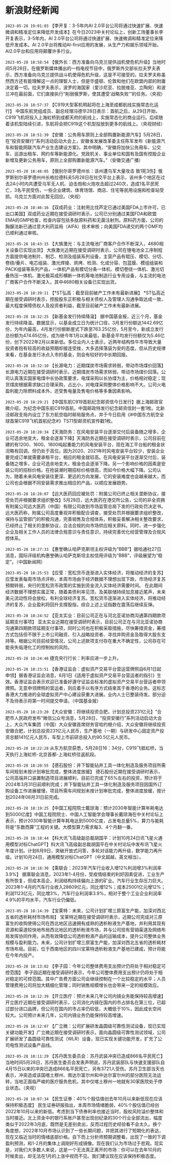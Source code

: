# 新浪财经新闻
`2023-05-28 19:01:03` 【李开复：3-5年内AI 2.0平台公司将通过快速扩展、快速微调和精准定位来降低开发成本】在今日2023中关村论坛上，创新工场董事长李开复表示，3-5年内，AI 2.0平台公司将通过快速扩展、快速微调和精准定位来降低开发成本。AI 2.0平台将推动Al-first应用的发展，从生产力和娱乐领域开始，AI2.0平台和应用将颠覆许多行业。

`2023-05-28 18:58:54` 【俄外长：西方准备向乌克兰提供战机使危机升级】当地时间5月28日，在俄罗斯媒体播出的一档电视节目中，俄罗斯外交部长拉夫罗夫表示，西方准备向乌克兰提供战斗机使得危机升级，这是不可接受的。拉夫罗夫称虽然西方还有能理解这一点的理智人士，但是华盛顿、伦敦和他们在欧盟内部的附庸决定着一切。拉夫罗夫表示，波罗的海国家（爱沙尼亚、拉脱维亚、立陶宛）和波兰冲在最前面，它们直接执行“削弱俄罗斯，使其遭受‘战略失败’”的任务。（央视）

`2023-05-28 18:57:37` 【C919大型客机明起将在上海至成都航线实施常态化运行】 中国东航党组成员、副总经理冯德华28日表示：首航之后，从29日开始，C919飞机将投入上海虹桥到成都天府的航线上，实施常态化的商业运行。后续随着该机型陆续引进，东航将会把C919这个机型投放到更多的航线上。（央视财经）

`2023-05-28 18:51:39` 【安徽：公务用车原则上全部购置新能源汽车】5月28日，在“投资安徽行”系列活动启动大会上，安徽省发展改革委主任陈军发布《新能源汽车和智能网联汽车产业生态建设方案》。其中明确，“安徽将加快公务用车、公交车、巡游出租车、网约车等新能源化。党政机关、事业单位和国有及国有控股企业新增及更新公务用车，原则上全部购置新能源汽车。”（安徽交通广播）

`2023-05-28 18:48:05` 【俄别尔哥罗德州长：该州遭乌军大量攻击 致1死3伤】俄罗斯别尔哥罗德州州长格拉德科夫5月28日在社交平台上表示，该州多个地区在过去24小时内共遭受乌军无人机、迫击炮和火炮攻击超过240次，造成1名平民死亡，3名平民受伤，一些企业建筑、体育场馆、商店、住宅等民用设施和检查站受损。乌克兰方面对此暂无回应。（央视）

`2023-05-28 18:46:16` 【双成药业：注射用比伐芦定已通过美国FDA上市许可，已出口美国】双成药业近期在接受调研时表示，公司已分别通过美国FDA和欧盟EMA的GMP检查，检查内容包括多肽原料药和无菌注射剂。原料药方面，公司的胸腺法新已通过意大利药监局（AIFA）技术审核；向美国FDA递交的两个DMF均已顺利通过审核。

`2023-05-28 18:43:15` 【大族激光：与主流电池厂商客户合作不断深入，4680相关设备已实现出货】 大族激光近期在接受调研时表示，公司在锂电池全工序制程方面提供电池制片、制芯、检测及组装系列设备，主营产品有辊压、模切、分切、卷绕/叠片、电芯组装、激光焊接、烘烤、检测、化成分容、包蓝膜、模组组装和PACK组装等系列产品，一体机产品有模切分条一体机、模切卷绕一体机、激光切叠热压一体机、激光极耳成形横断一体机等电池制造行业专用设备，与主流的电池厂商客户合作不断深入，其中4680相关设备已实现出货。

`2023-05-28 18:39:11` 【*ST弘高：截至目前破产工作未有最新进展】 *ST弘高近期在接受调研时表示，控股股东正积极与相关债权人及管理人沟通争取达成一致，最大程度保障债权人及投资者利益，截至目前破产工作未有最新进展。

`2023-05-28 18:32:25` 【新基金发行持续降温】 据中国基金报，近三个月，基金发行持续降温。数据显示，以基金成立日为统计口径，3月发行份额达1442.69亿份，为年内最高，4月发行份额断崖式下跌至763.25亿份，5月至今，新成立发行总份额为474.65亿份，成为继今年1月以来最低，新基金平均发行份额仅为5.46亿份，创下2022年2月以来新低。多位业内人士表示，近两年结构性牛市导致大量投资者抱有较高的收益预期却接连受挫，大多选择落袋为安的态度。但从历史规律来看，在基金发行冰点入市的基金，则会有较好的中长期回报。

`2023-05-28 18:32:10` 【长源电力：近期煤炭市场需求转弱，带动市场煤价回落】长源电力近期在接受调研时表示，近期煤炭市场需求转弱，带动市场煤价回落。公司认真落实国家电煤中长协政策要求，电煤采购以长协煤为主，价格相对稳定；现货煤炭根据需求缺口合理采购，占比小，对电煤采购整体价格影响不大。公司火电盈利能力除燃料成本外，还受售电量及售电价格等多重因素影响。

`2023-05-28 18:29:21` 【中国东航C919首航纪念邮资信今日发行】据上海邮政官微介绍，为纪念中国东航C919首航，中国邮政特发行纪念邮资信封一套1枚。北新泾邮政支局内设立了东方航空临时邮局服务点，并于今日启用《#中国东方航空全球首架C919飞机首航纪念#》TS71型邮资机宣传戳1枚。

`2023-05-28 18:28:34` 【天海防务：在风电安装平台逐渐交付后装备随之增多，企业可选余地变大，租金会逐渐下降】天海防务近期在接受调研时表示，公司目前在建的有1200、1600、1800吨起重能力的风电安装平台，现在海工平台船的租金状况略有回调，但仍处于高位。因为2020、2021年时风电安装平台较少，安装企业要完成订单就需要承租平台，相应的租金就较高。在风电安装平台逐渐交付后，装备随之增多，企业可选余地变大，租金也会逐渐下降。另一个影响价格的因素是安装公司的招标价格。在抢装潮时期招标价格很高，而如今价格大幅下降。公司认为，随着未来风电安装往更深、更远的方向发展，它的安装难度也会越来越大，而公司也会根据不同安装需求推出相应的产品，以顺应发展趋势。

`2023-05-28 18:28:07` 【远大医药回应被处罚：附属公司已终止相关垄断协议，接受处罚并根据要求组织整改】5月28日，远大医药在港交所公告，公司的非全资拥有附属公司远大医药（中国）有限公司收到市场监管总局下发的行政处罚决定书。远大医药称，附属公司高度重视并积极配合调查，接受处罚并根据要求组织整改，保持与监管部门的积极沟通，完善销售及合规体系，积极妥善解决相关整改要求，已经终止了相关的垄断协议，合法合规的向市场供应相关原料。同时，进一步强化企业及相关工作人员的法律合规意识与责任意识，持续完善优化经营管理及合规风控体系。

`2023-05-28 18:27:33` 【惠誉确认哈萨克斯坦主权评级为“BBB”】据哈通社27日消息，国际评级机构惠誉确认哈萨克斯坦主权信用评级为“BBB”，评级展望为“稳定”。（中国新闻网）

`2023-05-28 18:25:53` 【应莹：宽松货币逐渐进入实体经济，将推动经济的复苏】 应莹发表每周市场点评称，本周市场由于经济数据不理想出现下跌，市场经济复苏预期转弱，央行的宽松货币政策的实施到资金流入实体经济需要时间。 在此期间经济数据不理想实属正常，随着美债利率见顶，及美联储持续加息接近尾声，未来美元流动性将会放松，有利全球经济复苏。宽松货币逐渐进入实体经济，将推动经济的复苏，企业盈利将回升支撑股指，综合上述上证指数在震荡后继续反弹。

`2023-05-28 18:24:52` 【亚太实业：目前公司正在与河北亚诺协商沟通第四期款项延期支付事项】 亚太实业近期在接受调研时表示，目前公司正在与河北亚诺协商沟通第四期款项延期支付事项，同时公司也在积极采取措施，尽快筹措资金，筹措方式包括但不限于上市公司融资、引入战略投资者、寻找并购资金及取得大股东支持等。根据公司目前经营情况，公司上述款项支付存在重大不确定性，公司存在可能丧失临港化工的控制权的风险。

`2023-05-28 18:24:48` 捷克央行行长：利率应进一步上升。

`2023-05-28 18:23:51` 【香港证监会：虚拟资产交易平台营运营牌照自6月1日起申领】据香港证监会消息，6月1日《适用于虚拟资产交易平台营运者的指引》生效。香港证监会表示欢迎已准备好遵守证监会标准的虚拟资产交易平台营运者申领牌照。无意申领牌照的营运者，则应着手以有序方式结束其于香港的业务。这标志香港大力推进的全球虚拟资产中心建设获重大进展。业内人士已整装待发。部分迫不及待表示将第一时间提交申请。（中国基金报）

`2023-05-28 18:23:20` 【大众安徽：将继续投资合肥，计划总投资231亿元】“合肥市人民政府发布”微信公众号消息，5月28日，“投资安徽行”系列活动启动大会上，大众汽车集团（中国）大众安徽首席财务官哈约根介绍，大众安徽将继续投资安徽合肥，计划总投资231亿元人民币，生产基地（一期）与研发中心固定资产投资总额141亿元人民币，车型上市前研总投入约90.5亿元人民币。

`2023-05-28 18:22:28` 从东方航空获悉，5月28日16：34分，C919飞抵虹桥，当天执行上海虹桥-北京首都-上海虹桥往返航段。

`2023-05-28 18:20:55` 【德石股份：井下智能钻井工具一体化制造及服务项目所需车间规划未按计划审批完成，整体进度放缓】 德石股份近期在接受调研时表示，公司高端井口装置制造项目进展顺利，目前已完成了65%左右的投资，预计将于2024年3月31日前顺利完成；井下智能钻井工具一体化制造及服务项目因国外订购设备工作进展缓慢，项目所需车间规划未按计划审批完成，整体进度放缓，按计划2024年08月31日前完成。

`2023-05-28 18:19:25` 【中国工程院院士戴琼海：预计2030年智能计算年耗电达到5000亿度】中国工程院院士、中国人工智能学会理事长戴琼海在中关村论坛上表示，预计2030年智能计算年耗电达到5000亿度，占发电总量5%，算力与能耗将是“东数西算”工程的关键。大模型算力需求每3、4个月翻一番。

`2023-05-28 18:18:44` 【科大讯飞高级副总裁胡国平：计划10月24日讯飞星火通用模型对标ChatGPT】科大讯飞高级副总裁胡国平在中关村论坛中发布讯飞星火年度计划。计划6月9日，突破开放式问答，多轮对话能力再升级，数学能力再升级。计划10月24日，通用模型对标ChatGPT（中文超越，英文相当）。

`2023-05-28 18:18:30` 【乘联会：2023年汽车行业收入增12%利润增3%利润率3.9%】 据乘联会消息，2023年1-4月份，受疫情结束的利好因素促进，工业生产有所恢复，但成本高企，利润结构持续偏向上游的矿业。汽车行业生存压力巨大。2023年1-4月的汽车行业收入28609亿元，同比增12%；成本25001亿元增12%；利润1123亿元，同比增3%，汽车行业利润率3.9%，相对于整个工业企业利润率4.9%的平均水平，汽车行业仍偏低。

`2023-05-28 18:14:39` 【宝莱特：未来，公司计划扩增三原富生产能，加深对西北五省的透析耗材市场布局】 宝莱特近期在接受调研时表示，近期公司完成对三原富生的收购使得公司在西北地区迅速拥有成熟的透析粉液生产基地，并利用其现有资源和渠道较快地布局西北地区的透析粉液市场，并与公司现有营销渠道及网络布局发挥协同作用，从而有效降低公司透析粉液产品的运输成本，提升公司整体业务规模与盈利能力。未来，公司计划扩增三原富生产能，加深对西北五省的透析耗材市场布局。目前，位于西南地区的四川宝莱特透析粉液生产基地已建成，预计将能在今年内投产。

`2023-05-28 18:13:02` 【李子园：今年公司整体费用支出预计仍将处于相对稳定可控范围】 李子园近期在接受调研时表示，今年公司整体费用支出预计仍将处于相对稳定的可控范围。其中广告费方面公司会继续控制在一个比较稳定的水平；人员管理费用公司将加大精细化管理；同时销售规模增长也会带来一定的规模效应。

`2023-05-28 18:12:39` 【开立医疗：预计未来几年公司内镜业务能保持较高增速】开立医疗近期在接受调研时表示，公司消化内镜在国内的市占排名在第三位，已超过部分进口品牌，但公司在国内的市占率仍较低，大概低于10%，因此成长空间较大。公司预计未来几年，公司内镜业务仍能保持较高增速。

`2023-05-28 18:12:07` 【广立微：公司扩展研发晶圆级可靠性测试设备，现已实现关键功能开发】广立微近期在接受调研时表示，面向晶圆级可靠性测试领域，公司扩展研发了晶圆级可靠性测试（WLR）设备，现已实现关键功能开发，扩充了公司电性测试设备产品线。

`2023-05-28 18:11:29` 【苏丹医生委员会：苏丹武装冲突已造成866名平民死亡】当地时间5月28日，苏丹医生委员会发表声明说，苏丹武装部队与快速支援部队自4月15日以来的冲突已造成866名平民死亡，另有3721人受伤。苏丹卫生部当天也表示，冲突造成该国喀土穆州、南达尔富尔州和中达尔富尔州的部分医院无法运转，当地正面临严峻的医疗服务危机，其中仅喀土穆州一地就有30家医院处于停业状态。（央视）

`2023-05-28 18:07:34` 【民生证券：40%个股估值创去年10月以来新低现在应该保持积极态度】 民生证券研报指出，本周市场情绪脆弱，40%个股估值已经创2022年10月以来的新低。考虑到当下债券利率也接近当时，股权风险溢价整体和当时接近。北上资金中的银行系账户甚至出现创纪录的30个行业全部流出，幅度类似于2022年3月底，既然是无差别卖出，反而过程历史经验看不会太久。换个角度想，2022年10月市场认识到了一些长期问题，并把其进行了短期化的表达，现在又临近当时的情绪底部价格。自下而上分析师预期调整看，出现了一致的下调盈利预测，和1-2月的集体上调刚好形成镜像。现在我们认为市场过于悲观。现实是，对我们大多数人来说，这是一个无法真正离开的市场：你可以在去年10月的时候卖出，却无法在1月的上涨中视而不见。我们建议现在应该保持积极态度。

